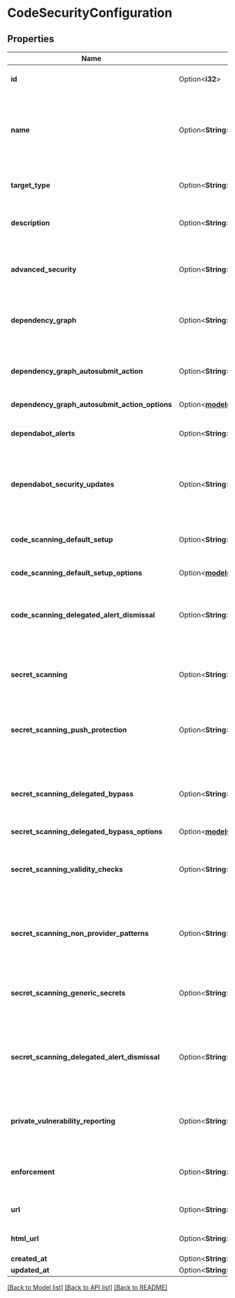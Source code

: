# CodeSecurityConfiguration

## Properties

Name | Type | Description | Notes
------------ | ------------- | ------------- | -------------
**id** | Option<**i32**> | The ID of the code security configuration | [optional]
**name** | Option<**String**> | The name of the code security configuration. Must be unique within the organization. | [optional]
**target_type** | Option<**String**> | The type of the code security configuration. | [optional]
**description** | Option<**String**> | A description of the code security configuration | [optional]
**advanced_security** | Option<**String**> | The enablement status of GitHub Advanced Security | [optional]
**dependency_graph** | Option<**String**> | The enablement status of Dependency Graph | [optional]
**dependency_graph_autosubmit_action** | Option<**String**> | The enablement status of Automatic dependency submission | [optional]
**dependency_graph_autosubmit_action_options** | Option<[**models::CodeSecurityUpdateEnterpriseConfigurationRequestDependencyGraphAutosubmitActionOptions**](code_security_update_enterprise_configuration_request_dependency_graph_autosubmit_action_options.md)> |  | [optional]
**dependabot_alerts** | Option<**String**> | The enablement status of Dependabot alerts | [optional]
**dependabot_security_updates** | Option<**String**> | The enablement status of Dependabot security updates | [optional]
**code_scanning_default_setup** | Option<**String**> | The enablement status of code scanning default setup | [optional]
**code_scanning_default_setup_options** | Option<[**models::CodeSecurityConfigurationCodeScanningDefaultSetupOptions**](code_security_configuration_code_scanning_default_setup_options.md)> |  | [optional]
**code_scanning_delegated_alert_dismissal** | Option<**String**> | The enablement status of code scanning delegated alert dismissal | [optional]
**secret_scanning** | Option<**String**> | The enablement status of secret scanning | [optional]
**secret_scanning_push_protection** | Option<**String**> | The enablement status of secret scanning push protection | [optional]
**secret_scanning_delegated_bypass** | Option<**String**> | The enablement status of secret scanning delegated bypass | [optional]
**secret_scanning_delegated_bypass_options** | Option<[**models::CodeSecurityCreateConfigurationRequestSecretScanningDelegatedBypassOptions**](code_security_create_configuration_request_secret_scanning_delegated_bypass_options.md)> |  | [optional]
**secret_scanning_validity_checks** | Option<**String**> | The enablement status of secret scanning validity checks | [optional]
**secret_scanning_non_provider_patterns** | Option<**String**> | The enablement status of secret scanning non-provider patterns | [optional]
**secret_scanning_generic_secrets** | Option<**String**> | The enablement status of Copilot secret scanning | [optional]
**secret_scanning_delegated_alert_dismissal** | Option<**String**> | The enablement status of secret scanning delegated alert dismissal | [optional]
**private_vulnerability_reporting** | Option<**String**> | The enablement status of private vulnerability reporting | [optional]
**enforcement** | Option<**String**> | The enforcement status for a security configuration | [optional]
**url** | Option<**String**> | The URL of the configuration | [optional]
**html_url** | Option<**String**> | The URL of the configuration | [optional]
**created_at** | Option<**String**> |  | [optional]
**updated_at** | Option<**String**> |  | [optional]

[[Back to Model list]](../README.md#documentation-for-models) [[Back to API list]](../README.md#documentation-for-api-endpoints) [[Back to README]](../README.md)


